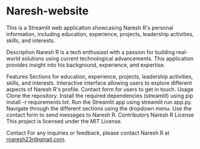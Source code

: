 # Naresh-website
This is a Streamlit web application showcasing Naresh R's personal information, including education, experience, projects, leadership activities, skills, and interests.

Description
Naresh R is a tech enthusiast with a passion for building real-world solutions using current technological advancements. This application provides insight into his background, experience, and expertise.

Features
Sections for education, experience, projects, leadership activities, skills, and interests.
Interactive interface allowing users to explore different aspects of Naresh R's profile.
Contact form for users to get in touch.
Usage
Clone the repository.
Install the required dependencies (streamlit) using pip install -r requirements.txt.
Run the Streamlit app using streamlit run app.py.
Navigate through the different sections using the dropdown menu.
Use the contact form to send messages to Naresh R.
Contributors
Naresh R
License
This project is licensed under the MIT License.

Contact
For any inquiries or feedback, please contact Naresh R at rnaresh23r@gmail.com.


